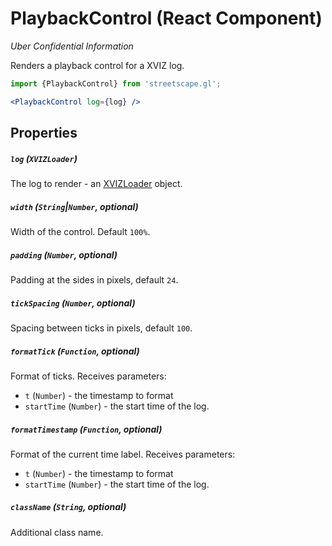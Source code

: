 # PlaybackControl (React Component)

*Uber Confidential Information*


Renders a playback control for a XVIZ log.

```jsx
import {PlaybackControl} from 'streetscape.gl';

<PlaybackControl log={log} />
```

## Properties

##### `log` (`XVIZLoader`)

The log to render - an [XVIZLoader](/docs/api-reference/xviz-loader-interface.md) object.

##### `width` (`String`|`Number`, optional)

Width of the control. Default `100%`.

##### `padding` (`Number`, optional)

Padding at the sides in pixels, default `24`.

##### `tickSpacing` (`Number`, optional)

Spacing between ticks in pixels, default `100`.

##### `formatTick` (`Function`, optional)

Format of ticks. Receives parameters:

- `t` (`Number`) - the timestamp to format
- `startTime` (`Number`) - the start time of the log.

##### `formatTimestamp` (`Function`, optional)

Format of the current time label. Receives parameters:

- `t` (`Number`) - the timestamp to format
- `startTime` (`Number`) - the start time of the log.

##### `className` (`String`, optional)

Additional class name.

